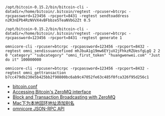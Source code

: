 ```
/opt/bitcoin-0.15.2/bin/bitcoin-cli -datadir=/home/bitcoin/.bitcoin/regtest -rpcuser=btcrpc -rpcpassword=123456 -rpcport=8431 -regtest sendtoaddress n2R3nEPb4RzNVVX4vBFbbze5TeaNVbG2Zt 0.5

/opt/bitcoin-0.15.2/bin/bitcoin-cli -datadir=/home/bitcoin/.bitcoin/regtest -rpcuser=btcrpc -rpcpassword=123456 -rpcport=8431 -regtest generate 1

omnicore-cli -rpcuser=btcrpc -rpcpassword=123456 -rpcport=8432 -regtest omni_sendissuancefixed mhJbuA1g19mw6EYjuV2jFhkzRZUesfgLgQ 2 2 0 "category" "subcategory" "omni_first_token" "huangwenwei.com" "Just do it" 100000000

omnicore-cli -rpcuser=btcrpc -rpcpassword=123456 -rpcport=8432 -regtest omni_gettransaction b7cc479db230e5b425bb2f90800bc6ab9c47052fe63c485f0fca326f95d256c1
```

- [bitcoin.conf](https://github.com/bitcoin/bitcoin/blob/master/share/examples/bitcoin.conf)
- [Accessing Bitcoin's ZeroMQ interface](https://bitcoindev.network/accessing-bitcoins-zeromq-interface/)
- [Block and Transaction Broadcasting with ZeroMQ](https://github.com/bitcoin/bitcoin/blob/master/doc/zmq.md)
- [Mac下为本地回环地址添加别名](https://github.com/hhxsv5/dev-tool/blob/master/LoopbackAlias(Mac%E4%B8%8B%E4%B8%BA%E6%9C%AC%E5%9C%B0%E5%9B%9E%E7%8E%AF%E5%9C%B0%E5%9D%80%E6%B7%BB%E5%8A%A0%E5%88%AB%E5%90%8D)/README.md)
- [omnicore JSON-RPC API](https://github.com/OmniLayer/omnicore/blob/master/src/omnicore/doc/rpc-api.md)
